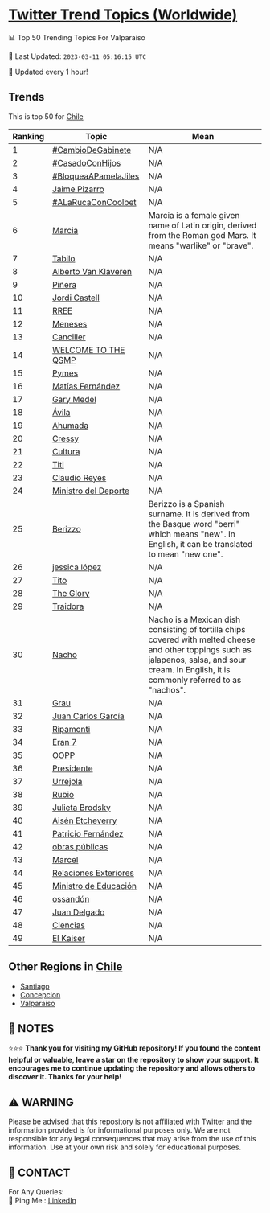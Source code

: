 [Twitter Trend Topics (Worldwide)](https://github.com/ErcinDedeoglu/Twitter-Trend-Topics)
==========


📊 Top 50 Trending Topics For Valparaiso

📆 Last Updated: `2023-03-11 05:16:15 UTC`

🔧 Updated every 1 hour!


## Trends

This is top 50 for [Chile](</Chile>)

| Ranking | Topic | Mean |
| ------- | ------------ | ------------ |
| 1 | [#CambioDeGabinete](http://twitter.com/search?q=%23CambioDeGabinete) | N/A |
| 2 | [#CasadoConHijos](http://twitter.com/search?q=%23CasadoConHijos) | N/A |
| 3 | [#BloqueaAPamelaJiles](http://twitter.com/search?q=%23BloqueaAPamelaJiles) | N/A |
| 4 | [Jaime Pizarro](http://twitter.com/search?q=Jaime+Pizarro) | N/A |
| 5 | [#ALaRucaConCoolbet](http://twitter.com/search?q=%23ALaRucaConCoolbet) | N/A |
| 6 | [Marcia](http://twitter.com/search?q=Marcia) | Marcia is a female given name of Latin origin, derived from the Roman god Mars. It means "warlike" or "brave". |
| 7 | [Tabilo](http://twitter.com/search?q=Tabilo) | N/A |
| 8 | [Alberto Van Klaveren](http://twitter.com/search?q=Alberto+Van+Klaveren) | N/A |
| 9 | [Piñera](http://twitter.com/search?q=Pi%c3%b1era) | N/A |
| 10 | [Jordi Castell](http://twitter.com/search?q=Jordi+Castell) | N/A |
| 11 | [RREE](http://twitter.com/search?q=RREE) | N/A |
| 12 | [Meneses](http://twitter.com/search?q=Meneses) | N/A |
| 13 | [Canciller](http://twitter.com/search?q=Canciller) | N/A |
| 14 | [WELCOME TO THE QSMP](http://twitter.com/search?q=WELCOME+TO+THE+QSMP) | N/A |
| 15 | [Pymes](http://twitter.com/search?q=Pymes) | N/A |
| 16 | [Matías Fernández](http://twitter.com/search?q=Mat%c3%adas+Fern%c3%a1ndez) | N/A |
| 17 | [Gary Medel](http://twitter.com/search?q=Gary+Medel) | N/A |
| 18 | [Ávila](http://twitter.com/search?q=%c3%81vila) | N/A |
| 19 | [Ahumada](http://twitter.com/search?q=Ahumada) | N/A |
| 20 | [Cressy](http://twitter.com/search?q=Cressy) | N/A |
| 21 | [Cultura](http://twitter.com/search?q=Cultura) | N/A |
| 22 | [Titi](http://twitter.com/search?q=Titi) | N/A |
| 23 | [Claudio Reyes](http://twitter.com/search?q=Claudio+Reyes) | N/A |
| 24 | [Ministro del Deporte](http://twitter.com/search?q=Ministro+del+Deporte) | N/A |
| 25 | [Berizzo](http://twitter.com/search?q=Berizzo) | Berizzo is a Spanish surname. It is derived from the Basque word "berri" which means "new". In English, it can be translated to mean "new one". |
| 26 | [jessica lópez](http://twitter.com/search?q=jessica+l%c3%b3pez) | N/A |
| 27 | [Tito](http://twitter.com/search?q=Tito) | N/A |
| 28 | [The Glory](http://twitter.com/search?q=The+Glory) | N/A |
| 29 | [Traidora](http://twitter.com/search?q=Traidora) | N/A |
| 30 | [Nacho](http://twitter.com/search?q=Nacho) | Nacho is a Mexican dish consisting of tortilla chips covered with melted cheese and other toppings such as jalapenos, salsa, and sour cream. In English, it is commonly referred to as "nachos". |
| 31 | [Grau](http://twitter.com/search?q=Grau) | N/A |
| 32 | [Juan Carlos García](http://twitter.com/search?q=Juan+Carlos+Garc%c3%ada) | N/A |
| 33 | [Ripamonti](http://twitter.com/search?q=Ripamonti) | N/A |
| 34 | [Eran 7](http://twitter.com/search?q=Eran+7) | N/A |
| 35 | [OOPP](http://twitter.com/search?q=OOPP) | N/A |
| 36 | [Presidente](http://twitter.com/search?q=Presidente) | N/A |
| 37 | [Urrejola](http://twitter.com/search?q=Urrejola) | N/A |
| 38 | [Rubio](http://twitter.com/search?q=Rubio) | N/A |
| 39 | [Julieta Brodsky](http://twitter.com/search?q=Julieta+Brodsky) | N/A |
| 40 | [Aisén Etcheverry](http://twitter.com/search?q=Ais%c3%a9n+Etcheverry) | N/A |
| 41 | [Patricio Fernández](http://twitter.com/search?q=Patricio+Fern%c3%a1ndez) | N/A |
| 42 | [obras públicas](http://twitter.com/search?q=obras+p%c3%bablicas) | N/A |
| 43 | [Marcel](http://twitter.com/search?q=Marcel) | N/A |
| 44 | [Relaciones Exteriores](http://twitter.com/search?q=Relaciones+Exteriores) | N/A |
| 45 | [Ministro de Educación](http://twitter.com/search?q=Ministro+de+Educaci%c3%b3n) | N/A |
| 46 | [ossandón](http://twitter.com/search?q=ossand%c3%b3n) | N/A |
| 47 | [Juan Delgado](http://twitter.com/search?q=Juan+Delgado) | N/A |
| 48 | [Ciencias](http://twitter.com/search?q=Ciencias) | N/A |
| 49 | [El Kaiser](http://twitter.com/search?q=El+Kaiser) | N/A |



## Other Regions in [Chile](</Chile>)

* [Santiago](</Chile/Santiago.md>)
* [Concepcion](</Chile/Concepcion.md>)
* [Valparaiso](</Chile/Valparaiso.md>)



## 📝 NOTES

⭐⭐⭐ **Thank you for visiting my GitHub repository! If you found the content helpful or valuable, leave a star on the repository to show your support. It encourages me to continue updating the repository and allows others to discover it. Thanks for your help!**


## ⚠️ WARNING

Please be advised that this repository is not affiliated with Twitter and the information provided is for informational purposes only. We are not responsible for any legal consequences that may arise from the use of this information. Use at your own risk and solely for educational purposes.


## 📨 CONTACT

 For Any Queries:  
            🏓 Ping Me : [LinkedIn](https://www.linkedin.com/in/ercindedeoglu/)
